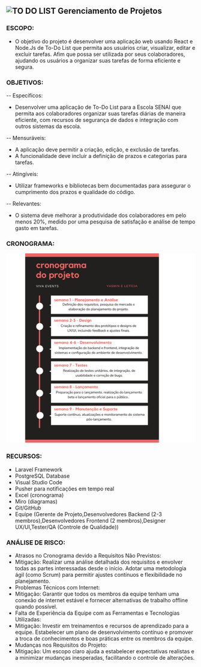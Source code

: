 ## ![TO DO LIST](https://img.icons8.com/ios-filled/50/000000/project-management.png) Gerenciamento de Projetos 

### ESCOPO:
- O objetivo do projeto é desenvolver uma aplicação web usando React e Node.Js de To-Do List que permita aos usuários criar, visualizar, editar e excluir tarefas. Afim que possa ser utilizada por seus colaboradores, ajudando os usuários a organizar suas tarefas de forma eficiente e segura.

### OBJETIVOS: 
-- Específicos:
- Desenvolver uma aplicação de To-Do List para a Escola SENAI que permita aos colaboradores organizar suas tarefas diárias de maneira eficiente, com recursos de segurança de dados e integração com outros sistemas da escola.

-- Mensuráveis:
- A aplicação deve permitir a criação, edição, e exclusão de tarefas.
- A funcionalidade deve incluir a definição de prazos e categorias para tarefas.

-- Atingíveis:
- Utilizar frameworks e bibliotecas bem documentadas para assegurar o cumprimento dos prazos e qualidade do código.

-- Relevantes:
- O sistema deve melhorar a produtividade dos colaboradores em pelo menos 20%, medido por uma pesquisa de satisfação e análise de tempo gasto em tarefas.

### CRONOGRAMA:
<p><img src="/img/Cronograma.png" width="1000px">

### RECURSOS:
- Laravel Framework
- PostgreSQL Database
- Visual Studio Code
- Pusher para notificações em tempo real
- Excel (cronograma)
- Miro (diagramas)
- Git/GitHub
- Equipe (Gerente de Projeto,Desenvolvedores Backend (2-3 membros),Desenvolvedores Frontend (2 membros),Designer UX/UI,Tester/QA (Controle de Qualidade))

### ANÁLISE DE RISCO:
- Atrasos no Cronograma devido a Requisitos Não Previstos:
- Mitigação: Realizar uma análise detalhada dos requisitos e envolver todas as partes interessadas desde o início. Adotar uma metodologia ágil (como Scrum) para permitir ajustes contínuos e flexibilidade no planejamento.
- Problemas Técnicos com Internet:
-  Mitigação: Garantir que todos os membros da equipe tenham uma conexão de internet estável e fornecer alternativas de trabalho offline quando possível.
- Falta de Experiência da Equipe com as Ferramentas e Tecnologias Utilizadas:
-  Mitigação: Investir em treinamentos e recursos de aprendizado para a equipe. Estabelecer um plano de desenvolvimento contínuo e promover a troca de conhecimentos e boas práticas entre os membros da equipe.
- Mudanças nos Requisitos do Projeto:
-  Mitigação: Um escopo claro ajuda a estabelecer expectativas realistas e a minimizar mudanças inesperadas, facilitando o controle de alterações.







